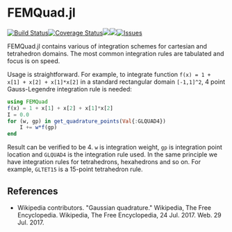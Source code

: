 # FEMQuad.jl

[![Build Status](https://travis-ci.org/JuliaFEM/FEMQuad.jl.svg?branch=master)](https://travis-ci.org/JuliaFEM/FEMQuad.jl)[![Coverage Status](https://coveralls.io/repos/github/JuliaFEM/FEMQuad.jl/badge.svg?branch=master)](https://coveralls.io/github/JuliaFEM/FEMQuad.jl?branch=master)[![](https://img.shields.io/badge/docs-stable-blue.svg)](https://juliafem.github.io/FEMQuad.jl/stable)[![](https://img.shields.io/badge/docs-latest-blue.svg)](https://juliafem.github.io/FEMQuad.jl/latest)[![Issues](https://img.shields.io/github/issues/JuliaFEM/FEMQuad.jl.svg)](https://github.com/JuliaFEM/FEMQuad.jl/issues)

FEMQuad.jl contains various of integration schemes for cartesian and tetrahedron
domains. The most common integration rules are tabulated and focus is on speed.

Usage is straightforward. For example, to integrate function
`f(x) = 1 + x[1] + x[2] + x[1]*x[2]` in a standard rectangular domain `[-1,1]^2`,
4 point Gauss-Legendre integration rule is needed:

```julia
using FEMQuad
f(x) = 1 + x[1] + x[2] + x[1]*x[2]
I = 0.0
for (w, gp) in get_quadrature_points(Val{:GLQUAD4})
    I += w*f(gp)
end
```

Result can be verified to be 4. `w` is integration weight, `gp` is integration point
location and `GLQUAD4` is the integration rule used. In the same principle we have
integration rules for tetrahedrons, hexahedrons and so on. For example, `GLTET15` is
a 15-point tetrahedron rule.

## References
- Wikipedia contributors. "Gaussian quadrature." Wikipedia, The Free Encyclopedia. Wikipedia, The Free Encyclopedia, 24 Jul. 2017. Web. 29 Jul. 2017.
